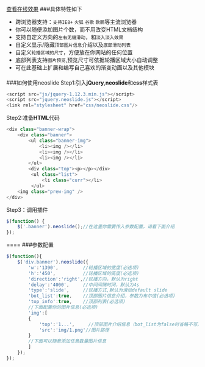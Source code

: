 [查看在线效果](http://www.baidu.com)
###具体特性如下 
* 跨浏览器支持：`支持IE8+` `火狐` `谷歌` `欧鹏`等主流浏览器
* 你可以随便添加图片个数，而不用改变HTML文档结构
* 支持自定义方向的`左右无缝滑动`，和`淡入淡入效果`
* 自定义显示/隐藏`顶部图片信息`介绍以及`底部滑动列表`
* 自定义`轮播区域的尺寸`，方便放在你网站的任何位置
* 底部列表支持`图片预览`,预览尺寸可依据轮播区域大小自动调整
* 可在此基础上扩展和编写自己喜欢的渐变动画以及其他模块

####
###如何使用neoslide
Step1:引入<strong>jQuery</strong>,<strong>neoslide</strong>和<strong>css</strong>样式表
```javascript
<script src="js/jquery-1.12.3.min.js"></script>
<script src="jquery.neoslide.js"></script>
<link rel="stylesheet" href="css/neoslide.css"/>
```
Step2:准备<strong>HTML</strong>代码
```javascript
<div class="banner-wrap">
    <div class="banner">
        <ul class="banner-img">
            <li><img /></li>
            <li><img /></li>
            <li><img /></li>
        </ul>       
        <div class="top"><p></p></div>
         <ul class="list">
             <li class="curr"></li>
         </ul>
    <img class="prew-img" />
</div>
```
Step3：调用插件

```javascript
$(function() {
    $('.banner').neoslide();//在这里你需要传入参数配置，请看下面介绍
});
```

====
###参数配置
````javascript
$(function(){
    $('div.banner').neoslide({
        'w':'1390',         //轮播区域的宽度(必选项)
        'h':'450',          //轮播区域的高度(必选项)
        'direction':'right',//轮播方向，默认为right
        'delay':'4000',     //中间间隔时间，默认为4s
        'type':'slide',     //轮播方式,默认为滑动default slide
        'bot_list':true,    //顶部图片信息介绍，参数为布尔值(必选项)
        'top_info':true,    //顶部列表(必选项)
        //下面配置你的图片信息(必选项)
        'img':[
        {
            'top':'1...',     //顶部图片介绍信息（bot_list为false时省略不写）
            'src':'img/1.png'//图片路径
        }
        //下面可以随意添加任意数量图片信息
        ]
    });
});
````









